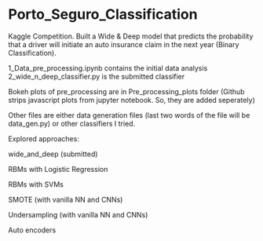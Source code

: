 # Porto_Seguro_Classification
Kaggle Competition.
Built a Wide & Deep model that predicts the probability that a driver will initiate an auto insurance claim in the next year (Binary Classification).

1_Data_pre_processing.ipynb contains the initial data analysis
2_wide_n_deep_classifier.py is the submitted classifier

Bokeh plots of pre_processing are in Pre_processing_plots folder (Github strips javascript plots from jupyter notebook. So, they are added seperately)

Other files are either data generation files (last two words of the file will be data_gen.py) or other classifiers I tried.

Explored approaches:

wide_and_deep (submitted)

RBMs with Logistic Regression

RBMs with SVMs

SMOTE (with vanilla NN and CNNs)

Undersampling (with vanilla NN and CNNs)

Auto encoders
